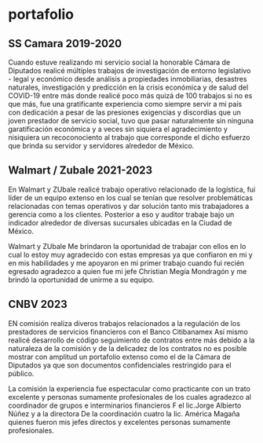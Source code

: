 # portafolio

## SS Camara  2019-2020
Cuando estuve realizando mi servicio social la honorable Cámara de Diputados realicé múltiples trabajos de investigación de entorno legislativo - legal y económico desde análisis a propiedades inmobiliarias, desastres naturales, investigación y predicción en la crisis económica y de salud del COVID-19 entre más donde realicé poco más quizá de 100 trabajos si no es que más, fue una gratificante experiencia como siempre servir a mi país con dedicación a pesar de las presiones exigencias y discordias que un joven prestador de servicio social, tuvo que pasar naturalmente sin ninguna garatificación económica y a veces sin siquiera el agradecimiento y nisiquiera un recoconociento al trabajo que corresponde el dicho esfuerzo que brinda su servidor y servidores alrededor de México.

## Walmart / Zubale 2021-2023
En Walmart y ZUbale realicé trabajo operativo relacionado de la logística,  fui líder de un equipo extenso en los cual se tenían que resolver problemáticas relacionadas con temas operativos y dar solución tanto mis trabajadores a gerencia como a los clientes.
Posterior a eso y auditor trabaje bajo un indicador alrededor de diversas sucursales ubicadas en la Ciudad de México.

Walmart y ZUbale  Me brindaron la oportunidad de trabajar con ellos en lo cual lo estoy muy agradecido con estas empresas ya que confiaron en mi y en mis habilidades y me apoyaron en mi primer trabajo cuando fui recién egresado agradezco a quien fue mi jefe  Christian Megía Mondragón y me brindó la oportunidad de unirme a su equipo.

## CNBV 2023

EN comisión realiza diveros trabajos relacionados a la regulación de los prestadores de servicios financieros con el Banco Citibanamex Así mismo realicé desarrollo de código seguimiento de contratos entre más debido a la naturaleza de la comisión y de la delicadez de los contratos no es posible mostrar con amplitud un portafolio extenso como el de la Cámara de Diputados ya que son documentos confidenciales  restringido para el público.

La comisión la experiencia fue espectacular como practicante con un trato excelente y personas sumamente profesionales de los cuales agradezco al coordinador de grupos e interminarios financieros F el lic.Jorge Albierto Núñez y a la directora De la coordinación cuatro la lic. América Magaña quienes fueron mis jefes directos y excelentes personas sumamente profesionales.
